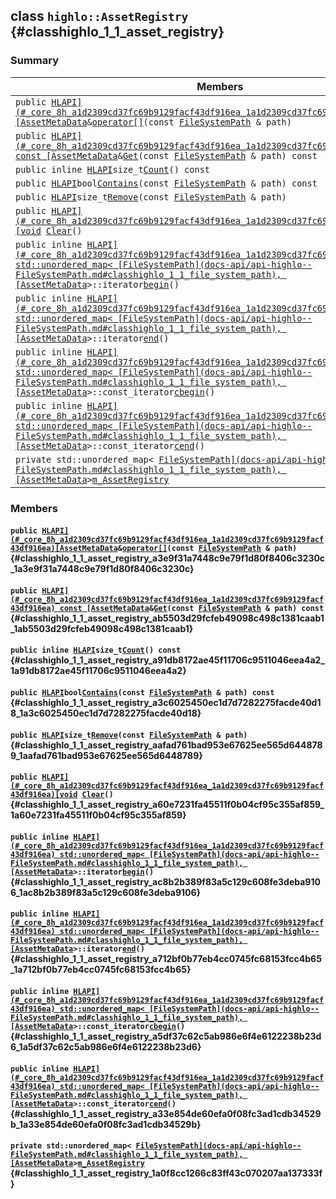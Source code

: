 ## class `highlo::AssetRegistry` {#classhighlo_1_1_asset_registry}

### Summary

 Members                        | Descriptions                                
--------------------------------|---------------------------------------------
`public `[`HLAPI](#_core_8h_a1d2309cd37fc69b9129facf43df916ea_1a1d2309cd37fc69b9129facf43df916ea)[AssetMetaData`](docs-api/api-highlo--AssetMetaData.md#structhighlo_1_1_asset_meta_data)` & `[`operator[]`](#classhighlo_1_1_asset_registry_a3e9f31a7448c9e79f1d80f8406c3230c_1a3e9f31a7448c9e79f1d80f8406c3230c)`(const `[`FileSystemPath`](docs-api/api-highlo--FileSystemPath.md#classhighlo_1_1_file_system_path)` & path)` | 
`public `[`HLAPI](#_core_8h_a1d2309cd37fc69b9129facf43df916ea_1a1d2309cd37fc69b9129facf43df916ea) const [AssetMetaData`](docs-api/api-highlo--AssetMetaData.md#structhighlo_1_1_asset_meta_data)` & `[`Get`](#classhighlo_1_1_asset_registry_ab5503d29fcfeb49098c498c1381caab1_1ab5503d29fcfeb49098c498c1381caab1)`(const `[`FileSystemPath`](docs-api/api-highlo--FileSystemPath.md#classhighlo_1_1_file_system_path)` & path) const` | 
`public inline `[`HLAPI`](#_core_8h_a1d2309cd37fc69b9129facf43df916ea_1a1d2309cd37fc69b9129facf43df916ea)` size_t `[`Count`](#classhighlo_1_1_asset_registry_a91db8172ae45f11706c9511046eea4a2_1a91db8172ae45f11706c9511046eea4a2)`() const` | 
`public `[`HLAPI`](#_core_8h_a1d2309cd37fc69b9129facf43df916ea_1a1d2309cd37fc69b9129facf43df916ea)` bool `[`Contains`](#classhighlo_1_1_asset_registry_a3c6025450ec1d7d7282275facde40d18_1a3c6025450ec1d7d7282275facde40d18)`(const `[`FileSystemPath`](docs-api/api-highlo--FileSystemPath.md#classhighlo_1_1_file_system_path)` & path) const` | 
`public `[`HLAPI`](#_core_8h_a1d2309cd37fc69b9129facf43df916ea_1a1d2309cd37fc69b9129facf43df916ea)` size_t `[`Remove`](#classhighlo_1_1_asset_registry_aafad761bad953e67625ee565d6448789_1aafad761bad953e67625ee565d6448789)`(const `[`FileSystemPath`](docs-api/api-highlo--FileSystemPath.md#classhighlo_1_1_file_system_path)` & path)` | 
`public `[`HLAPI](#_core_8h_a1d2309cd37fc69b9129facf43df916ea_1a1d2309cd37fc69b9129facf43df916ea)[void`](#imgui__impl__opengl3__loader_8h_ac668e7cffd9e2e9cfee428b9b2f34fa7_1ac668e7cffd9e2e9cfee428b9b2f34fa7)` `[`Clear`](#classhighlo_1_1_asset_registry_a60e7231fa45511f0b04cf95c355af859_1a60e7231fa45511f0b04cf95c355af859)`()` | 
`public inline `[`HLAPI](#_core_8h_a1d2309cd37fc69b9129facf43df916ea_1a1d2309cd37fc69b9129facf43df916ea) std::unordered_map< [FileSystemPath](docs-api/api-highlo--FileSystemPath.md#classhighlo_1_1_file_system_path), [AssetMetaData`](docs-api/api-highlo--AssetMetaData.md#structhighlo_1_1_asset_meta_data)` >::iterator `[`begin`](#classhighlo_1_1_asset_registry_ac8b2b389f83a5c129c608fe3deba9106_1ac8b2b389f83a5c129c608fe3deba9106)`()` | 
`public inline `[`HLAPI](#_core_8h_a1d2309cd37fc69b9129facf43df916ea_1a1d2309cd37fc69b9129facf43df916ea) std::unordered_map< [FileSystemPath](docs-api/api-highlo--FileSystemPath.md#classhighlo_1_1_file_system_path), [AssetMetaData`](docs-api/api-highlo--AssetMetaData.md#structhighlo_1_1_asset_meta_data)` >::iterator `[`end`](#classhighlo_1_1_asset_registry_a712bf0b77eb4cc0745fc68153fcc4b65_1a712bf0b77eb4cc0745fc68153fcc4b65)`()` | 
`public inline `[`HLAPI](#_core_8h_a1d2309cd37fc69b9129facf43df916ea_1a1d2309cd37fc69b9129facf43df916ea) std::unordered_map< [FileSystemPath](docs-api/api-highlo--FileSystemPath.md#classhighlo_1_1_file_system_path), [AssetMetaData`](docs-api/api-highlo--AssetMetaData.md#structhighlo_1_1_asset_meta_data)` >::const_iterator `[`cbegin`](#classhighlo_1_1_asset_registry_a5df37c62c5ab986e6f4e6122238b23d6_1a5df37c62c5ab986e6f4e6122238b23d6)`()` | 
`public inline `[`HLAPI](#_core_8h_a1d2309cd37fc69b9129facf43df916ea_1a1d2309cd37fc69b9129facf43df916ea) std::unordered_map< [FileSystemPath](docs-api/api-highlo--FileSystemPath.md#classhighlo_1_1_file_system_path), [AssetMetaData`](docs-api/api-highlo--AssetMetaData.md#structhighlo_1_1_asset_meta_data)` >::const_iterator `[`cend`](#classhighlo_1_1_asset_registry_a33e854de60efa0f08fc3ad1cdb34529b_1a33e854de60efa0f08fc3ad1cdb34529b)`()` | 
`private std::unordered_map< `[`FileSystemPath](docs-api/api-highlo--FileSystemPath.md#classhighlo_1_1_file_system_path), [AssetMetaData`](docs-api/api-highlo--AssetMetaData.md#structhighlo_1_1_asset_meta_data)` > `[`m_AssetRegistry`](#classhighlo_1_1_asset_registry_1a0f8cc1266c83ff43c070207aa137333f) | 

### Members

#### `public `[`HLAPI](#_core_8h_a1d2309cd37fc69b9129facf43df916ea_1a1d2309cd37fc69b9129facf43df916ea)[AssetMetaData`](docs-api/api-highlo--AssetMetaData.md#structhighlo_1_1_asset_meta_data)` & `[`operator[]`](#classhighlo_1_1_asset_registry_a3e9f31a7448c9e79f1d80f8406c3230c_1a3e9f31a7448c9e79f1d80f8406c3230c)`(const `[`FileSystemPath`](docs-api/api-highlo--FileSystemPath.md#classhighlo_1_1_file_system_path)` & path)` {#classhighlo_1_1_asset_registry_a3e9f31a7448c9e79f1d80f8406c3230c_1a3e9f31a7448c9e79f1d80f8406c3230c}

#### `public `[`HLAPI](#_core_8h_a1d2309cd37fc69b9129facf43df916ea_1a1d2309cd37fc69b9129facf43df916ea) const [AssetMetaData`](docs-api/api-highlo--AssetMetaData.md#structhighlo_1_1_asset_meta_data)` & `[`Get`](#classhighlo_1_1_asset_registry_ab5503d29fcfeb49098c498c1381caab1_1ab5503d29fcfeb49098c498c1381caab1)`(const `[`FileSystemPath`](docs-api/api-highlo--FileSystemPath.md#classhighlo_1_1_file_system_path)` & path) const` {#classhighlo_1_1_asset_registry_ab5503d29fcfeb49098c498c1381caab1_1ab5503d29fcfeb49098c498c1381caab1}

#### `public inline `[`HLAPI`](#_core_8h_a1d2309cd37fc69b9129facf43df916ea_1a1d2309cd37fc69b9129facf43df916ea)` size_t `[`Count`](#classhighlo_1_1_asset_registry_a91db8172ae45f11706c9511046eea4a2_1a91db8172ae45f11706c9511046eea4a2)`() const` {#classhighlo_1_1_asset_registry_a91db8172ae45f11706c9511046eea4a2_1a91db8172ae45f11706c9511046eea4a2}

#### `public `[`HLAPI`](#_core_8h_a1d2309cd37fc69b9129facf43df916ea_1a1d2309cd37fc69b9129facf43df916ea)` bool `[`Contains`](#classhighlo_1_1_asset_registry_a3c6025450ec1d7d7282275facde40d18_1a3c6025450ec1d7d7282275facde40d18)`(const `[`FileSystemPath`](docs-api/api-highlo--FileSystemPath.md#classhighlo_1_1_file_system_path)` & path) const` {#classhighlo_1_1_asset_registry_a3c6025450ec1d7d7282275facde40d18_1a3c6025450ec1d7d7282275facde40d18}

#### `public `[`HLAPI`](#_core_8h_a1d2309cd37fc69b9129facf43df916ea_1a1d2309cd37fc69b9129facf43df916ea)` size_t `[`Remove`](#classhighlo_1_1_asset_registry_aafad761bad953e67625ee565d6448789_1aafad761bad953e67625ee565d6448789)`(const `[`FileSystemPath`](docs-api/api-highlo--FileSystemPath.md#classhighlo_1_1_file_system_path)` & path)` {#classhighlo_1_1_asset_registry_aafad761bad953e67625ee565d6448789_1aafad761bad953e67625ee565d6448789}

#### `public `[`HLAPI](#_core_8h_a1d2309cd37fc69b9129facf43df916ea_1a1d2309cd37fc69b9129facf43df916ea)[void`](#imgui__impl__opengl3__loader_8h_ac668e7cffd9e2e9cfee428b9b2f34fa7_1ac668e7cffd9e2e9cfee428b9b2f34fa7)` `[`Clear`](#classhighlo_1_1_asset_registry_a60e7231fa45511f0b04cf95c355af859_1a60e7231fa45511f0b04cf95c355af859)`()` {#classhighlo_1_1_asset_registry_a60e7231fa45511f0b04cf95c355af859_1a60e7231fa45511f0b04cf95c355af859}

#### `public inline `[`HLAPI](#_core_8h_a1d2309cd37fc69b9129facf43df916ea_1a1d2309cd37fc69b9129facf43df916ea) std::unordered_map< [FileSystemPath](docs-api/api-highlo--FileSystemPath.md#classhighlo_1_1_file_system_path), [AssetMetaData`](docs-api/api-highlo--AssetMetaData.md#structhighlo_1_1_asset_meta_data)` >::iterator `[`begin`](#classhighlo_1_1_asset_registry_ac8b2b389f83a5c129c608fe3deba9106_1ac8b2b389f83a5c129c608fe3deba9106)`()` {#classhighlo_1_1_asset_registry_ac8b2b389f83a5c129c608fe3deba9106_1ac8b2b389f83a5c129c608fe3deba9106}

#### `public inline `[`HLAPI](#_core_8h_a1d2309cd37fc69b9129facf43df916ea_1a1d2309cd37fc69b9129facf43df916ea) std::unordered_map< [FileSystemPath](docs-api/api-highlo--FileSystemPath.md#classhighlo_1_1_file_system_path), [AssetMetaData`](docs-api/api-highlo--AssetMetaData.md#structhighlo_1_1_asset_meta_data)` >::iterator `[`end`](#classhighlo_1_1_asset_registry_a712bf0b77eb4cc0745fc68153fcc4b65_1a712bf0b77eb4cc0745fc68153fcc4b65)`()` {#classhighlo_1_1_asset_registry_a712bf0b77eb4cc0745fc68153fcc4b65_1a712bf0b77eb4cc0745fc68153fcc4b65}

#### `public inline `[`HLAPI](#_core_8h_a1d2309cd37fc69b9129facf43df916ea_1a1d2309cd37fc69b9129facf43df916ea) std::unordered_map< [FileSystemPath](docs-api/api-highlo--FileSystemPath.md#classhighlo_1_1_file_system_path), [AssetMetaData`](docs-api/api-highlo--AssetMetaData.md#structhighlo_1_1_asset_meta_data)` >::const_iterator `[`cbegin`](#classhighlo_1_1_asset_registry_a5df37c62c5ab986e6f4e6122238b23d6_1a5df37c62c5ab986e6f4e6122238b23d6)`()` {#classhighlo_1_1_asset_registry_a5df37c62c5ab986e6f4e6122238b23d6_1a5df37c62c5ab986e6f4e6122238b23d6}

#### `public inline `[`HLAPI](#_core_8h_a1d2309cd37fc69b9129facf43df916ea_1a1d2309cd37fc69b9129facf43df916ea) std::unordered_map< [FileSystemPath](docs-api/api-highlo--FileSystemPath.md#classhighlo_1_1_file_system_path), [AssetMetaData`](docs-api/api-highlo--AssetMetaData.md#structhighlo_1_1_asset_meta_data)` >::const_iterator `[`cend`](#classhighlo_1_1_asset_registry_a33e854de60efa0f08fc3ad1cdb34529b_1a33e854de60efa0f08fc3ad1cdb34529b)`()` {#classhighlo_1_1_asset_registry_a33e854de60efa0f08fc3ad1cdb34529b_1a33e854de60efa0f08fc3ad1cdb34529b}

#### `private std::unordered_map< `[`FileSystemPath](docs-api/api-highlo--FileSystemPath.md#classhighlo_1_1_file_system_path), [AssetMetaData`](docs-api/api-highlo--AssetMetaData.md#structhighlo_1_1_asset_meta_data)` > `[`m_AssetRegistry`](#classhighlo_1_1_asset_registry_1a0f8cc1266c83ff43c070207aa137333f) {#classhighlo_1_1_asset_registry_1a0f8cc1266c83ff43c070207aa137333f}

